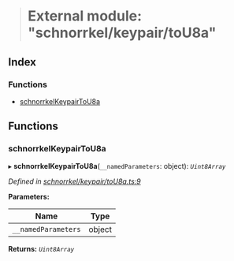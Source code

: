 > # External module: "schnorrkel/keypair/toU8a"

## Index

### Functions

* [schnorrkelKeypairToU8a](_schnorrkel_keypair_tou8a_.md#schnorrkelkeypairtou8a)

## Functions

###  schnorrkelKeypairToU8a

▸ **schnorrkelKeypairToU8a**(`__namedParameters`: object): *`Uint8Array`*

*Defined in [schnorrkel/keypair/toU8a.ts:9](https://github.com/polkadot-js/common/blob/5d7ddcb/packages/util-crypto/src/schnorrkel/keypair/toU8a.ts#L9)*

**Parameters:**

Name | Type |
------ | ------ |
`__namedParameters` | object |

**Returns:** *`Uint8Array`*